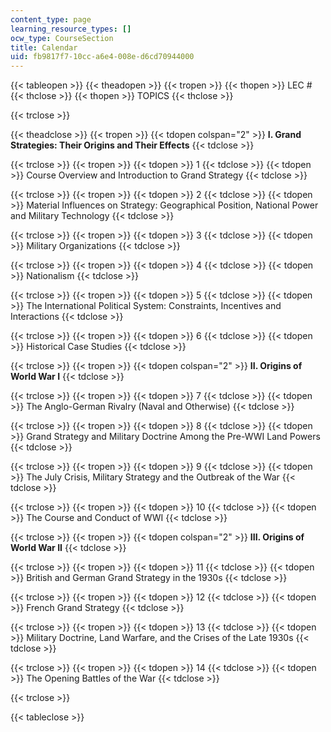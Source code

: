 ```yaml
---
content_type: page
learning_resource_types: []
ocw_type: CourseSection
title: Calendar
uid: fb9817f7-10cc-a6e4-008e-d6cd70944000
---
```


{{< tableopen >}}
{{< theadopen >}}
{{< tropen >}}
{{< thopen >}}
LEC #
{{< thclose >}}
{{< thopen >}}
TOPICS
{{< thclose >}}

{{< trclose >}}

{{< theadclose >}}
{{< tropen >}}
{{< tdopen colspan="2" >}}
**I. Grand Strategies: Their Origins and Their Effects**
{{< tdclose >}}

{{< trclose >}}
{{< tropen >}}
{{< tdopen >}}
1
{{< tdclose >}}
{{< tdopen >}}
Course Overview and Introduction to Grand Strategy
{{< tdclose >}}

{{< trclose >}}
{{< tropen >}}
{{< tdopen >}}
2
{{< tdclose >}}
{{< tdopen >}}
Material Influences on Strategy: Geographical Position, National Power and Military Technology
{{< tdclose >}}

{{< trclose >}}
{{< tropen >}}
{{< tdopen >}}
3
{{< tdclose >}}
{{< tdopen >}}
Military Organizations
{{< tdclose >}}

{{< trclose >}}
{{< tropen >}}
{{< tdopen >}}
4
{{< tdclose >}}
{{< tdopen >}}
Nationalism
{{< tdclose >}}

{{< trclose >}}
{{< tropen >}}
{{< tdopen >}}
5
{{< tdclose >}}
{{< tdopen >}}
The International Political System: Constraints, Incentives and Interactions
{{< tdclose >}}

{{< trclose >}}
{{< tropen >}}
{{< tdopen >}}
6
{{< tdclose >}}
{{< tdopen >}}
Historical Case Studies
{{< tdclose >}}

{{< trclose >}}
{{< tropen >}}
{{< tdopen colspan="2" >}}
**II. Origins of World War I**
{{< tdclose >}}

{{< trclose >}}
{{< tropen >}}
{{< tdopen >}}
7
{{< tdclose >}}
{{< tdopen >}}
The Anglo-German Rivalry (Naval and Otherwise)
{{< tdclose >}}

{{< trclose >}}
{{< tropen >}}
{{< tdopen >}}
8
{{< tdclose >}}
{{< tdopen >}}
Grand Strategy and Military Doctrine Among the Pre-WWI Land Powers
{{< tdclose >}}

{{< trclose >}}
{{< tropen >}}
{{< tdopen >}}
9
{{< tdclose >}}
{{< tdopen >}}
The July Crisis, Military Strategy and the Outbreak of the War
{{< tdclose >}}

{{< trclose >}}
{{< tropen >}}
{{< tdopen >}}
10
{{< tdclose >}}
{{< tdopen >}}
The Course and Conduct of WWI
{{< tdclose >}}

{{< trclose >}}
{{< tropen >}}
{{< tdopen colspan="2" >}}
**III. Origins of World War II**
{{< tdclose >}}

{{< trclose >}}
{{< tropen >}}
{{< tdopen >}}
11
{{< tdclose >}}
{{< tdopen >}}
British and German Grand Strategy in the 1930s
{{< tdclose >}}

{{< trclose >}}
{{< tropen >}}
{{< tdopen >}}
12
{{< tdclose >}}
{{< tdopen >}}
French Grand Strategy
{{< tdclose >}}

{{< trclose >}}
{{< tropen >}}
{{< tdopen >}}
13
{{< tdclose >}}
{{< tdopen >}}
Military Doctrine, Land Warfare, and the Crises of the Late 1930s
{{< tdclose >}}

{{< trclose >}}
{{< tropen >}}
{{< tdopen >}}
14
{{< tdclose >}}
{{< tdopen >}}
The Opening Battles of the War
{{< tdclose >}}

{{< trclose >}}

{{< tableclose >}}